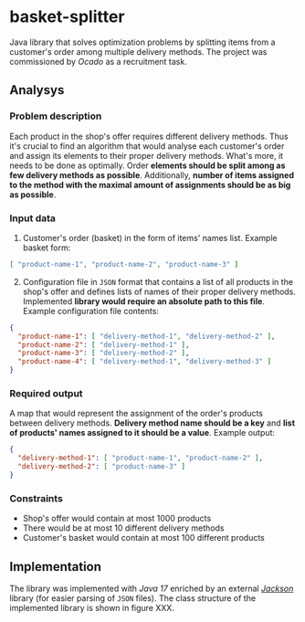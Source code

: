 # basket-splitter

Java library that solves optimization problems by splitting items from a customer's order among multiple delivery methods. The project was commissioned by *Ocado* as a recruitment task.

## Analysys

### Problem description

Each product in the shop's offer requires different delivery methods. Thus it's crucial to find an algorithm that would analyse each customer's order and assign its elements to their proper delivery methods. What's more, it needs to be done as optimally. Order **elements should be split among as few delivery methods as possible**. Additionally, **number of items assigned to the method with the maximal amount of assignments should be as big as possible**.

### Input data

1. Customer's order (basket) in the form of items' names list. Example basket form:

```json
[ "product-name-1", "product-name-2", "product-name-3" ]
```

2. Configuration file in `JSON` format that contains a list of all products in the shop's offer and defines lists of names of their proper delivery methods. Implemented **library would require an absolute path to this file**. Example configuration file contents:

```json
{
  "product-name-1": [ "delivery-method-1", "delivery-method-2" ],
  "product-name-2": [ "delivery-method-1" ],
  "product-name-3": [ "delivery-method-2" ],
  "product-name-4": [ "delivery-method-1", "delivery-method-3" ]
}
```

### Required output

A map that would represent the assignment of the order's products between delivery methods. **Delivery method name should be a key** and **list of products' names assigned to it should be a value**. Example output:

```json
{
  "delivery-method-1": [ "product-name-1", "product-name-2" ],
  "delivery-method-2": [ "product-name-3" ]  
}
```

### Constraints

* Shop's offer would contain at most 1000 products
* There would be at most 10 different delivery methods
* Customer's basket would contain at most 100 different products

## Implementation

The library was implemented with *Java 17* enriched by an external [*Jackson*](https://github.com/FasterXML/jackson) library (for easier parsing of `JSON` files). The class structure of the implemented library is shown in figure XXX.
